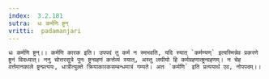 ```yaml
---
index:  3.2.181
sutra:  धः कर्मणि ष्ट्रन्
vritti:  padamanjari
---
```


	धः कर्मणि ष्ट्रन्।। कर्मणि कारक इति। उपपदं तु कर्म न स्मभवति, यदि स्यात् `कर्मण्यण्` इत्यस्मिन्नेव प्रकरणे ष्ट्रनं विदध्यात्। ननु चोत्तरसूत्रे पुनः ष्ट्रन्ग्रहणं कर्त्तव्यं स्यात्, अस्तु लघीयो हि कर्मग्रहणात्ष्ट्रन्ग्रहणम्। न चेह वर्त्तमानकाले ष्ट्रन्प्रत्ययः, धात्रीत्युक्ते क्रियाकारकसम्बन्धमात्रं गम्यते। अतः `कर्मणि` इति प्रत्ययार्थ एव, नोपपदम्।।
